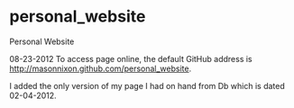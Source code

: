 personal_website
================

Personal Website

08-23-2012
To access page online, the default GitHub address is http://masonnixon.github.com/personal_website.

I added the only version of my page I had on hand from Db which is dated 02-04-2012.
